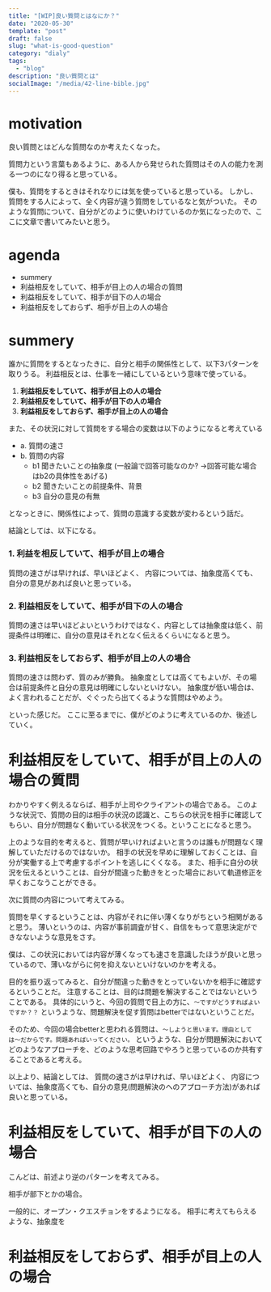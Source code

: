 ```yaml
---
title: "[WIP]良い質問とはなにか？"
date: "2020-05-30"
template: "post"
draft: false
slug: "what-is-good-question"
category: "dialy"
tags:
  - "blog"
description: "良い質問とは"
socialImage: "/media/42-line-bible.jpg"
---
```


# motivation
良い質問とはどんな質問なのか考えたくなった。

質問力という言葉もあるように、ある人から発せられた質問はその人の能力を測る一つのになり得ると思っている。

僕も、質問をするときはそれなりには気を使っていると思っている。
しかし、質問をする人によって、全く内容が違う質問をしているなと気がついた。
そのような質問について、自分がどのように使いわけているのか気になったので、ここに文章で書いてみたいと思う。

# agenda

- summery
- 利益相反をしていて、相手が目上の人の場合の質問
- 利益相反をしていて、相手が目下の人の場合
- 利益相反をしておらず、相手が目上の人の場合

# summery

誰かに質問をするとなったきに、自分と相手の関係性として、以下3パターンを取りうる。
利益相反とは、仕事を一緒にしているという意味で使っている。

1. **利益相反をしていて、相手が目上の人の場合**
2. **利益相反をしていて、相手が目下の人の場合**
3. **利益相反をしておらず、相手が目上の人の場合**

また、その状況に対して質問をする場合の変数は以下のようになると考えている


- a. 質問の速さ
- b. 質問の内容
  - b1 聞きたいことの抽象度 (一般論で回答可能なのか? →回答可能な場合はb2の具体性をあげる)
  - b2 聞きたいことの前提条件、背景
  - b3 自分の意見の有無

となっときに、関係性によって、質問の意識する変数が変わるという話だ。

結論としては、以下になる。

### 1. 利益を相反していて、相手が目上の場合
質問の速さがは早ければ、早いほどよく、
内容については、抽象度高くても、自分の意見があれば良いと思っている。

### 2. 利益相反をしていて、相手が目下の人の場合

質問の速さは早いほどよいというわけではなく、内容としては抽象度は低く、前提条件は明確に、自分の意見はそれとなく伝えるくらいになると思う。

### 3. 利益相反をしておらず、相手が目上の人の場合
質問の速さは問わず、質のみが勝負。
抽象度としては高くてもよいが、その場合は前提条件と自分の意見は明確にしないといけない。
抽象度が低い場合は、よく言われることだが、ぐぐったら出てくるような質問はやめよう。

といった感じだ。
ここに至るまでに、僕がどのように考えているのか、後述していく。

# 利益相反をしていて、相手が目上の人の場合の質問
わかりやすく例えるならば、相手が上司やクライアントの場合である。
このような状況で、質問の目的は相手の状況の認識と、こちらの状況を相手に確認してもらい、自分が問題なく動いている状況をつくる。ということになると思う。

上のような目的を考えると、質問が早いければよいと言うのは誰もが問題なく理解していただけるのではないか。
相手の状況を早めに理解しておくことは、自分が実働する上で考慮するポイントを逃しにくくなる。
また、相手に自分の状況を伝えるということは、自分が間違った動きをとった場合において軌道修正を早くおこなうことができる。

次に質問の内容について考えてみる。

質問を早くするということは、内容がそれに伴い薄くなりがちという相関があると思う。
薄いというのは、内容が事前調査が甘く、自信をもって意思決定ができなないような意見をさす。

僕は、この状況においては内容が薄くなっても速さを意識したほうが良いと思っているので、薄いながらに何を抑えないといけないのかを考える。

目的を振り返ってみると、自分が間違った動きをとっていないかを相手に確認するということだ。
注意することは、目的は問題を解決することではないということである。
具体的にいうと、今回の質問で目上の方に、`〜ですがどうすればよいですか？？` というような、問題解決を促す質問はbetterではないということだ。

そのため、今回の場合betterと思われる質問は、`〜しようと思います。理由としては〜だからです。問題あればいってください。` というような、自分が問題解決においてどのようなアプローチを、どのような思考回路でやろうと思っているのか共有することであると考える。

以上より、結論としては、
質問の速さがは早ければ、早いほどよく、
内容については、抽象度高くても、自分の意見(問題解決のへのアプローチ方法)があれば良いと思っている。

# 利益相反をしていて、相手が目下の人の場合
こんどは、前述より逆のパターンを考えてみる。

相手が部下とかの場合。

一般的に、オープン・クエスチョンをするようになる。
相手に考えてもらえるような、抽象度を

# 利益相反をしておらず、相手が目上の人の場合